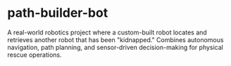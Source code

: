 # path-builder-bot
A real-world robotics project where a custom-built robot locates and retrieves another robot that has been "kidnapped." Combines autonomous navigation, path planning, and sensor-driven decision-making for physical rescue operations.
